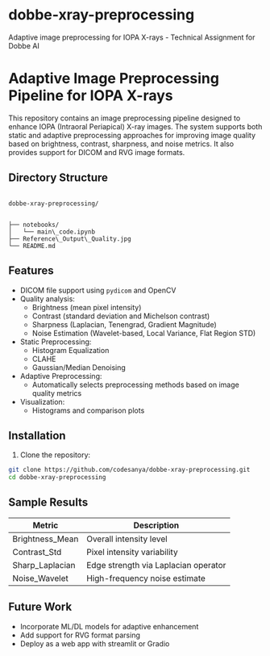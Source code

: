 # dobbe-xray-preprocessing
Adaptive image preprocessing for IOPA X-rays - Technical Assignment for Dobbe AI


# Adaptive Image Preprocessing Pipeline for IOPA X-rays

This repository contains an image preprocessing pipeline designed to enhance IOPA (Intraoral Periapical) X-ray images. The system supports both static and adaptive preprocessing approaches for improving image quality based on brightness, contrast, sharpness, and noise metrics. It also provides support for DICOM and RVG image formats.

## Directory Structure

```

dobbe-xray-preprocessing/  


├── notebooks/
│   └── main\_code.ipynb      
├── Reference\_Output\_Quality.jpg  
└── README.md

````

##  Features

- DICOM file support using `pydicom` and OpenCV
- Quality analysis:
  - Brightness (mean pixel intensity)
  - Contrast (standard deviation and Michelson contrast)
  - Sharpness (Laplacian, Tenengrad, Gradient Magnitude)
  - Noise Estimation (Wavelet-based, Local Variance, Flat Region STD)
- Static Preprocessing:
  - Histogram Equalization
  - CLAHE
  - Gaussian/Median Denoising
- Adaptive Preprocessing:
  - Automatically selects preprocessing methods based on image quality metrics
- Visualization:
  - Histograms and comparison plots

## Installation

1. Clone the repository:

```bash
git clone https://github.com/codesanya/dobbe-xray-preprocessing.git
cd dobbe-xray-preprocessing
````


## Sample Results

| Metric           | Description                          |
| ---------------- | ------------------------------------ |
| Brightness\_Mean | Overall intensity level              |
| Contrast\_Std    | Pixel intensity variability          |
| Sharp\_Laplacian | Edge strength via Laplacian operator |
| Noise\_Wavelet   | High-frequency noise estimate        |

## Future Work

* Incorporate ML/DL models for adaptive enhancement
* Add support for RVG format parsing
* Deploy as a web app with streamlit or Gradio

